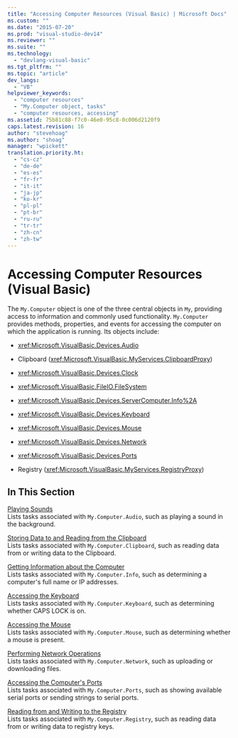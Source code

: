 ```yaml
---
title: "Accessing Computer Resources (Visual Basic) | Microsoft Docs"
ms.custom: ""
ms.date: "2015-07-20"
ms.prod: "visual-studio-dev14"
ms.reviewer: ""
ms.suite: ""
ms.technology: 
  - "devlang-visual-basic"
ms.tgt_pltfrm: ""
ms.topic: "article"
dev_langs: 
  - "VB"
helpviewer_keywords: 
  - "computer resources"
  - "My.Computer object, tasks"
  - "computer resources, accessing"
ms.assetid: 75b81c88-f7c0-46e0-95c8-0c006d2120f9
caps.latest.revision: 16
author: "stevehoag"
ms.author: "shoag"
manager: "wpickett"
translation.priority.ht: 
  - "cs-cz"
  - "de-de"
  - "es-es"
  - "fr-fr"
  - "it-it"
  - "ja-jp"
  - "ko-kr"
  - "pl-pl"
  - "pt-br"
  - "ru-ru"
  - "tr-tr"
  - "zh-cn"
  - "zh-tw"
---
```

# Accessing Computer Resources (Visual Basic)
The `My.Computer` object is one of the three central objects in `My`, providing access to information and commonly used functionality. `My.Computer` provides methods, properties, and events for accessing the computer on which the application is running. Its objects include:  
  
-   <xref:Microsoft.VisualBasic.Devices.Audio>  
  
-   Clipboard (<xref:Microsoft.VisualBasic.MyServices.ClipboardProxy>)  
  
-   <xref:Microsoft.VisualBasic.Devices.Clock>  
  
-   <xref:Microsoft.VisualBasic.FileIO.FileSystem>  
  
-   <xref:Microsoft.VisualBasic.Devices.ServerComputer.Info%2A>  
  
-   <xref:Microsoft.VisualBasic.Devices.Keyboard>  
  
-   <xref:Microsoft.VisualBasic.Devices.Mouse>  
  
-   <xref:Microsoft.VisualBasic.Devices.Network>  
  
-   <xref:Microsoft.VisualBasic.Devices.Ports>  
  
-   Registry (<xref:Microsoft.VisualBasic.MyServices.RegistryProxy>)  
  
## In This Section  
 [Playing Sounds](../../../../visual-basic/developing-apps/programming/computer-resources/playing-sounds.md)  
 Lists tasks associated with `My.Computer.Audio`, such as playing a sound in the background.  
  
 [Storing Data to and Reading from the Clipboard](../../../../visual-basic/developing-apps/programming/computer-resources/storing-data-to-and-reading-from-the-clipboard.md)  
 Lists tasks associated with `My.Computer.Clipboard`, such as reading data from or writing data to the Clipboard.  
  
 [Getting Information about the Computer](../../../../visual-basic/developing-apps/programming/computer-resources/getting-information-about-the-computer.md)  
 Lists tasks associated with `My.Computer.Info`, such as determining a computer's full name or IP addresses.  
  
 [Accessing the Keyboard](../../../../visual-basic/developing-apps/programming/computer-resources/accessing-the-keyboard.md)  
 Lists tasks associated with `My.Computer.Keyboard`, such as determining whether CAPS LOCK is on.  
  
 [Accessing the Mouse](../../../../visual-basic/developing-apps/programming/computer-resources/accessing-the-mouse.md)  
 Lists tasks associated with `My.Computer.Mouse`, such as determining whether a mouse is present.  
  
 [Performing Network Operations](../../../../visual-basic/developing-apps/programming/computer-resources/performing-network-operations.md)  
 Lists tasks associated with `My.Computer.Network`, such as uploading or downloading files.  
  
 [Accessing the Computer's Ports](../../../../visual-basic/developing-apps/programming/computer-resources/accessing-the-computer-s-ports.md)  
 Lists tasks associated with `My.Computer.Ports`, such as showing available serial ports or sending strings to serial ports.  
  
 [Reading from and Writing to the Registry](../../../../visual-basic/developing-apps/programming/computer-resources/reading-from-and-writing-to-the-registry.md)  
 Lists tasks associated with `My.Computer.Registry`, such as reading data from or writing data to registry keys.